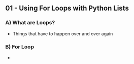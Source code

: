 ## 01 - Using For Loops with Python Lists

### A) What are Loops?
- Things that have to happen over and over again

### B) For Loop
- 